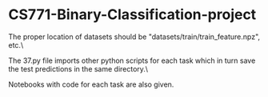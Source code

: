 # CS771-Binary-Classification-project
The proper location of datasets should be "datasets/train/train_feature.npz", etc.\

The 37.py file imports other python scripts for each task which in turn save the test predictions in the same directory.\

Notebooks with code for each task are also given.
